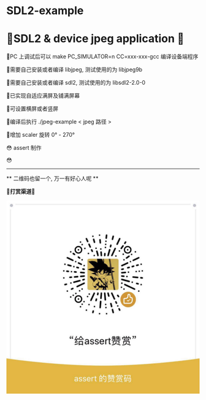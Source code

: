 # SDL2-example
# 🌠SDL2 & device jpeg application 🌠

🤣PC 上调试后可以 make PC_SIMULATOR=n CC=xxx-xxx-gcc 编译设备端程序

🤣需要自己安装或者编译 libjpeg, 测试使用的为 libjpeg9b

🤣需要自己安装或者编译 sdl2, 测试使用的为 libsdl2-2.0-0

🤣已实现自适应满屏及铺满屏幕

🤣可设置横屏或者竖屏

🤣编译后执行 ./jpeg-example < jpeg 路径 >

🤣增加 scaler 旋转 0° - 270°

😳​ assert 制作

😳 

------

** 二维码也留一个, 万一有好心人呢 **

**🎉打赏渠道🎉**

![](wxpay.jpg)
